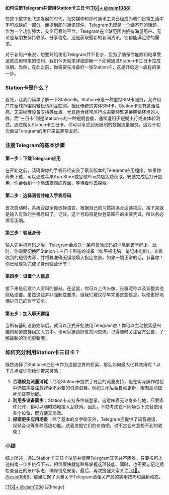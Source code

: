 **如何注册Telegram并使用Station卡三日卡[[TG💪+ @esim1088](https://t.me/s/esim1088)]**

在这个数字化飞速发展的时代，社交媒体和即时通讯工具已经成为我们日常生活中不可或缺的一部分。而提到即时通讯软件，Telegram无疑是一个绕不开的话题。作为一个功能强大、安全可靠的平台，Telegram在全球范围内拥有海量用户。无论是与朋友保持联系、分享信息，还是获取最新的新闻资讯，它都能满足你的需求。

对于新用户来说，想要开始使用Telegram并不复杂，但为了确保你能顺利地享受这款应用带来的便利，我们今天就来详细讲解一下如何通过Station卡三日卡完成注册。当然，在此之前，你需要先准备好一张Station卡，这是开启这一旅程的第一步。

### Station卡是什么？

首先，让我们简单了解一下Station卡。Station卡是一种虚拟SIM卡服务，允许用户在全球范围内轻松访问互联网。相比传统的实体SIM卡，Station卡具有灵活性高、无需物理设备支持等优点。尤其适合经常旅行或需要频繁更换网络环境的人群。而“三日卡”则是Station卡的一种短期套餐，通常适用于短期出行或者体验测试。通过购买Station卡三日卡，你可以享受到无限制的数据流量服务，这对于初次尝试Telegram的用户来说非常友好。

### 注册Telegram的基本步骤

#### 第一步：下载Telegram应用
在开始之前，请确保你的手机已经安装了最新版本的Telegram应用程序。如果你尚未下载，可以通过苹果App Store或谷歌Play商店免费获取。安装完成后打开应用，你会看到一个简洁直观的界面，等待着你去探索。

#### 第二步：选择语言并输入手机号码
首次启动时，系统会提示你选择语言。根据自己的习惯挑选合适选项后，接下来就是输入有效的手机号码了。记住，这个号码将是你登录账户的主要凭证，所以务必填写正确。

#### 第三步：验证身份
输入完手机号码之后，Telegram会发送一条包含验证码的消息到该号码上。此时，你需要切换回Station卡三日卡所在的设备（如平板电脑、笔记本电脑），查看收到的短信内容，并将其准确无误地填入指定位置。如果一切正常的话，恭喜你！你已经成功完成了身份验证环节！

#### 第四步：设置个人信息
接下来是创建个人资料的部分。在这里，你可以上传头像、设置昵称以及调整其他隐私设置。虽然这些并非强制性要求，但我们建议尽早完善这些信息，以便更好地保护自己的账号安全。

#### 第五步：加入聊天群组
当所有基础设置完毕后，就可以正式开始使用Telegram啦！你可以主动搜索感兴趣的频道或群组加入其中，也可以邀请好友共同交流。记得随时关注官方公告，了解最新的功能更新哦。

### 如何充分利用Station卡三日卡？

既然选择了Station卡三日卡作为连接世界的桥梁，那么如何最大化其效用呢？以下几点或许能给你带来灵感：

1. **合理规划流量消耗**：尽管Station卡提供了充足的流量支持，但在实际操作过程中仍然需要注意避免不必要的资源浪费。例如关闭后台自动更新、限制高清图片加载等功能。
2. **利用多设备同步**：Station卡支持多终端登录，这意味着无论身处何地，只要条件允许，都可以随时随地接入互联网。因此，不妨考虑在不同场合下交替使用多个设备，既方便又高效。
3. **探索更多应用场景**：除了基本的文字聊天外，Telegram还提供了语音通话、视频会议等多种高级功能。试着发掘它们的价值吧，说不定会有意想不到的收获！

### 小结

综上所述，通过Station卡三日卡注册并使用Telegram其实并不困难。只要按照上述指南一步步执行下去，相信很快就能熟练掌握这项技能。同时，也不要忘记定期检查自己的账户状态，确保信息安全。最后，再次提醒大家关注[TG💪+ @esim1088](https://t.me/s/esim1088)，那里汇聚了大量关于Telegram及相关产品的实用技巧和最新动态。

[[TG💪+ @esim1088](https://t.me/s/esim1088) ![Image](https://i.postimg.cc/4NQfJmqS/Snipaste-2025-05-13-00-14-12.png)]